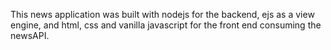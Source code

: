 This news application was built with nodejs for the backend, ejs as a view engine, and html, css and vanilla javascript for the front end consuming the newsAPI.